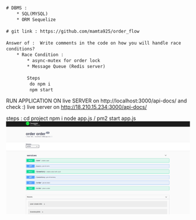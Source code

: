     # DBMS :
        * SQL(MYSQL)
        * ORM Sequelize

    # git link : https://github.com/mamta925/order_flow

    Answer of :  Write comments in the code on how you will handle race conditions?
        * Race Condition :
            * async-mutex for order lock
            * Message Queue (Redis server)

            Steps
             do npm i
             npm start

 RUN APPLICATION ON live SERVER on http://localhost:3000/api-docs/ and check :)
 live server on http://18.210.15.234:3000/api-docs/
<MYSQL installed is required>

steps : cd project 
        npm i
       node app.js / pm2 start app.js
![alt text](https://github.com/mamta925/order_flow/blob/master/swagger.png)


